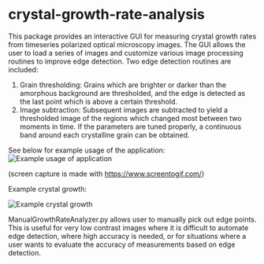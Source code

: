 # crystal-growth-rate-analysis
This package provides an interactive GUI for measuring crystal growth rates from timeseries polarized optical microscopy images.
The GUI allows the user to load a series of images and customize various image processing routines to improve edge detection. Two edge detection routines are included:

1. Grain thresholding: Grains which are brighter or darker than the amorphous background are thresholded, and the edge is detected as the last point which is above a certain threshold.
2. Image subtraction: Subsequent images are subtracted to yield a thresholded image of the regions which changed most between two moments in time. If the parameters are tuned properly, a continuous band around each crystalline grain can be obtained.

See below for example usage of the application:
![Example usage of application](https://github.com/jsbangsund/crystal-growth-rate-analysis/blob/master/example_usage.gif)

(screen capture is made with https://www.screentogif.com/)

Example crystal growth:

![Example crystal growth](https://github.com/jsbangsund/crystal-growth-rate-analysis/blob/master/example_crystal_growth.gif)

ManualGrowthRateAnalyzer.py allows user to manually pick out edge points.
This is useful for very low contrast images where it is difficult to automate edge detection, where high accuracy is needed, or for situations where a user wants to evaluate the accuracy of measurements based on edge detection.
